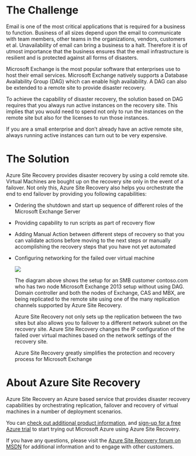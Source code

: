 The Challenge
=============

Email is one of the most critical applications that is required for a
business to function. Business of all sizes depend upon the email to
communicate with team members, other teams in the organizations,
vendors, customers et al. Unavailability of email can bring a business
to a halt. Therefore it is of utmost importance that the business
ensures that the email infrastructure is resilient and is protected
against all forms of disasters.

Microsoft Exchange is the most popular software that enterprises use to
host their email services. Microsoft Exchange natively supports a
Database Availability Group (DAG) which can enable high availability. A
DAG can also be extended to a remote site to provide disaster recovery.

To achieve the capability of disaster recovery, the solution based on
DAG requires that you always run active instances on the recovery site.
This implies that you would need to spend not only to run the instances
on the remote site but also for the licenses to run those instances.

If you are a small enterprise and don’t already have an active remote
site, always running active instances can turn out to be very expensive.

The Solution
============

Azure Site Recovery provides disaster recovery by using a cold remote
site. Virtual Machines are bought up on the recovery site only in the
event of a failover. Not only this, Azure Site Recovery also helps you
orchestrate the end to end failover by providing you following
capabilities:

-   Ordering the shutdown and start up sequence of different roles of
    the Microsoft Exchange Server

-   Providing capability to run scripts as part of recovery flow

-   Adding Manual Action between different steps of recovery so that you
    can validate actions before moving to the next steps or manually
    accomplishing the recovery steps that you have not yet automated

-   Configuring networking for the failed over virtual machine

    ![](media/image1.png)

    The diagram above shows the setup for an SMB customer contoso.com
    who has two node Microsoft Exchange 2013 setup without using DAG.
    Domain controller and both the nodes of Exchange, CAS and MBX, are
    being replicated to the remote site using one of the many
    replication channels supported by Azure Site Recovery.

    Azure Site Recovery not only sets up the replication between the two
    sites but also allows you to failover to a different network subnet
    on the recovery site. Azure Site Recovery changes the IP
    configuration of the failed over virtual machines based on the
    network settings of the recovery site.

    Azure Site Recovery greatly simplifies the protection and recovery
    process for Microsoft Exchange

About Azure Site Recovery
=========================

Azure Site Recovery an Azure based service that provides disaster
recovery capabilities by orchestrating replication, failover and
recovery of virtual machines in a number of deployment scenarios.

You can [check out additional product
information](http://aka.ms/sol_productinfo), and [sign-up for a free
Azure trial](http://aka.ms/sol_trial) to start trying out Microsoft
Azure using Azure Site Recovery.

If you have any questions, please visit the [Azure Site Recovery forum
on MSDN](http://aka.ms/sol_forum) for additional information and to
engage with other customers.
